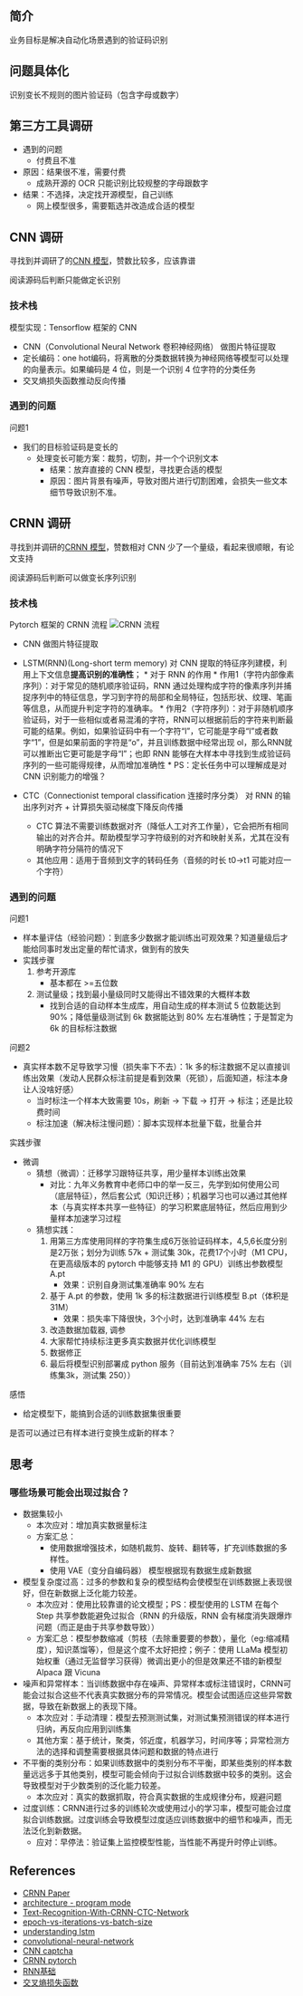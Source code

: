 ## 简介
业务目标是解决自动化场景遇到的验证码识别

## 问题具体化

识别变长不规则的图片验证码（包含字母或数字）
## 第三方工具调研

* 遇到的问题
    * 付费且不准
* 原因：结果很不准，需要付费
    * 成熟开源的 OCR 只能识别比较规整的字母跟数字
* 结果：不选择，决定找开源模型，自己训练
    * 网上模型很多，需要甄选并改造成合适的模型

## CNN 调研
寻找到并调研了的[CNN 模型](https://github.com/nickliqian/cnn_captcha)，赞数比较多，应该靠谱

阅读源码后判断只能做定长识别
### 技术栈
模型实现：Tensorflow 框架的 CNN

* CNN（Convolutional Neural Network 卷积神经网络） 做图片特征提取
* 定长编码：one hot编码，将离散的分类数据转换为神经网络等模型可以处理的向量表示。如果编码是 4 位，则是一个识别 4 位字符的分类任务
* 交叉熵损失函数推动反向传播


### 遇到的问题

问题1
* 我们的目标验证码是变长的
    * 处理变长可能方案：裁剪，切割，并一个个识别文本
        * 结果：放弃直接的 CNN 模型，寻找更合适的模型
        * 原因：图片背景有噪声，导致对图片进行切割困难，会损失一些文本细节导致识别不准。

## CRNN 调研
寻找到并调研的[CRNN 模型](https://github.com/GitYCC/crnn-pytorch)，赞数相对 CNN 少了一个量级，看起来很顺眼，有论文支持

阅读源码后判断可以做变长序列识别
### 技术栈
Pytorch 框架的 CRNN 流程 
![CRNN 流程](https://raw.githubusercontent.com/GitYCC/crnn-pytorch/master/misc/crnn_structure.png)
* CNN 做图片特征提取
*  LSTM(RNN)(Long-short term memory)  对 CNN 提取的特征序列建模，利用上下文信息**提高识别的准确性**；
        * 对于 RNN 的作用
            * 作用1（字符内部像素序列）：对于常见的随机顺序验证码，RNN 通过处理构成字符的像素序列并捕捉序列中的特征信息，学习到字符的局部和全局特征，包括形状、纹理、笔画等信息，从而提升判定字符的准确率。
            * 作用2（字符序列）：对于非随机顺序验证码，对于一些相似或者易混淆的字符，RNN可以根据前后的字符来判断最可能的结果。例如，如果验证码中有一个字符“l”，它可能是字母“l”或者数字“1”，但是如果前面的字符是“o”，并且训练数据中经常出现 ol，那么RNN就可以推断出它更可能是字母“l”；也即 RNN 能够在大样本中寻找到生成验证码序列的一些可能得规律，从而增加准确性
        * PS：定长任务中可以理解成是对 CNN 识别能力的增强？
            
* CTC（Connectionist temporal classification 连接时序分类） 对 RNN 的输出序列对齐 + 计算损失驱动梯度下降反向传播
    * CTC 算法不需要训练数据对齐（降低人工对齐工作量），它会把所有相同输出的对齐合并。帮助模型学习字符级别的对齐和映射关系，尤其在没有明确字符分隔符的情况下
    * 其他应用：适用于音频到文字的转码任务（音频的时长 t0->t1 可能对应一个字符）

### 遇到的问题

问题1
* 样本量评估（经验问题）：到底多少数据才能训练出可观效果？知道量级后才能给同事时发出定量的帮忙请求，做到有的放失
* 实践步骤
    1. 参考开源库
        * 基本都在 >=五位数
    2. 测试量级；找到最小量级同时又能得出不错效果的大概样本数
        * 找到合适的自动样本生成库，用自动生成的样本测试 5 位数能达到 90%；降低量级测试到 6k 数据能达到 80% 左右准确性；于是暂定为 6k 的目标标注数据
     
问题2
* 真实样本数不足导致学习慢（损失率下不去）：1k 多的标注数据不足以直接训练出效果（发动人民群众标注前提是看到效果（死锁），后面知道，标注本身让人没啥好感）
    * 当时标注一个样本大致需要 10s，刷新 -> 下载 -> 打开 -> 标注；还是比较费时间
    * 标注加速（解决标注慢问题）：脚本实现样本批量下载，批量合并

实践步骤
* 微调
    * 猜想（微调）：迁移学习跟特征共享，用少量样本训练出效果
        * 对比：九年义务教育中老师口中的举一反三，先学到如何使用公司（底层特征），然后套公式（知识迁移）；机器学习也可以通过其他样本（与真实样本共享一些特征）的学习积累底层特征，然后应用到少量样本加速学习过程
    * 猜想实践：
        1. 用第三方库使用同样的字符集生成6万张验证码样本，4,5,6长度分别是2万张；划分为训练 57k + 测试集 30k，花费17个小时（M1 CPU，在更高级版本的 pytorch 中能够支持 M1 的 GPU）训练出参数模型 A.pt
            * 效果：识别自身测试集准确率 90% 左右
        2. 基于 A.pt 的参数，使用 1k 多的标注数据进行训练模型 B.pt（体积是 31M）
            * 效果：损失率下降很快，3个小时，达到准确率 44% 左右
        3. 改造数据加载器, 调参
        4. 大家帮忙持续标注更多真实数据并优化训练模型
        5. 数据修正
        6. 最后将模型识别部署成 python 服务（目前达到准确率 75% 左右（训练集3k，测试集 250））

感悟
* 给定模型下，能搞到合适的训练数据集很重要

是否可以通过已有样本进行变换生成新的样本？
## 思考
### 哪些场景可能会出现过拟合？
* 数据集较小
    * 本次应对：增加真实数据量标注
    * 方案汇总：
        * 使用数据增强技术，如随机裁剪、旋转、翻转等，扩充训练数据的多样性。
        * 使用 VAE（变分自编码器） 模型根据现有数据生成新数据
* 模型复杂度过高：过多的参数和复杂的模型结构会使模型在训练数据上表现很好，但在新数据上泛化能力较差。
    * 本次应对：使用比较靠谱的论文模型；PS：模型使用的 LSTM 在每个 Step 共享参数能避免过拟合（RNN 的升级版，RNN 会有梯度消失跟爆炸问题（而正是由于共享参数导致）） 
    * 方案汇总：模型参数缩减（剪枝（去除重要要的参数），量化（eg:缩减精度），知识蒸馏等），但是这个度不太好把控；例子：使用 LLaMa 模型初始权重（通过无监督学习获得）微调出更小的但是效果还不错的新模型 Alpaca 跟 Vicuna
* 噪声和异常样本：当训练数据中存在噪声、异常样本或标注错误时，CRNN可能会过拟合这些不代表真实数据分布的异常情况。模型会试图适应这些异常数据，导致在新数据上的表现下降。
    * 本次应对：手动清理：模型去预测测试集，对测试集预测错误的样本进行归纳，再反向应用到训练集
    * 其他方案：基于统计，聚类，邻近度，机器学习，时间序等；异常检测方法的选择和调整需要根据具体问题和数据的特点进行
* 不平衡的类别分布：如果训练数据中的类别分布不平衡，即某些类别的样本数量远远多于其他类别，模型可能会倾向于过拟合训练数据中较多的类别。这会导致模型对于少数类别的泛化能力较差。
    * 本次应对：真实的数据抓取，符合真实数据的生成规律分布，规避问题
* 过度训练：CRNN进行过多的训练轮次或使用过小的学习率，模型可能会过度拟合训练数据。过度训练会导致模型过度适应训练数据中的细节和噪声，而无法泛化到新数据。
    * 应对：早停法：验证集上监控模型性能，当性能不再提升时停止训练。

## References

* [CRNN Paper](https://arxiv.org/abs/1507.05717)
* [architecture - program mode](https://mxnet.apache.org/versions/1.9.1/api/architecture/program_model#:~:text=Symbolic%20Programs%20Tend%20to%20be,flow%20of%20a%20host%20language.)
* [Text-Recognition-With-CRNN-CTC-Network](https://wandb.ai/authors/text-recognition-crnn-ctc/reports/Text-Recognition-With-CRNN-CTC-Network--VmlldzoxNTI5NDI)
* [epoch-vs-iterations-vs-batch-size](https://towardsdatascience.com/epoch-vs-iterations-vs-batch-size-4dfb9c7ce9c9)
* [understanding lstm](https://alanlee.fun/2017/12/29/understanding-lstms/)
* [convolutional-neural-network](https://www.mathworks.com/discovery/convolutional-neural-network-matlab.html)
* [CNN captcha](https://github.com/nickliqian/cnn_captcha)
* [CRNN pytorch](https://github.com/GitYCC/crnn-pytorch)
* [RNN基础](https://zhuanlan.zhihu.com/p/30844905)
* [交叉熵损失函数](https://blog.csdn.net/SongGu1996/article/details/99056721)


